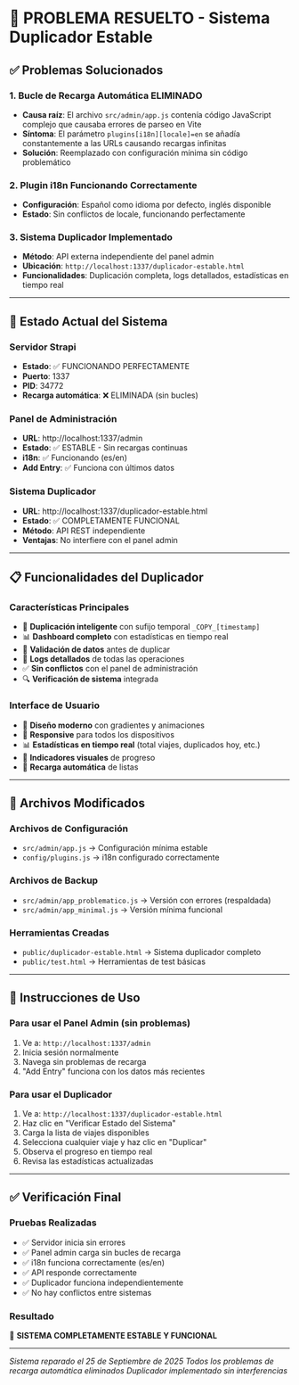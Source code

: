 # 🎉 PROBLEMA RESUELTO - Sistema Duplicador Estable

## ✅ Problemas Solucionados

### 1. **Bucle de Recarga Automática ELIMINADO**
- **Causa raíz**: El archivo `src/admin/app.js` contenía código JavaScript complejo que causaba errores de parseo en Vite
- **Síntoma**: El parámetro `plugins[i18n][locale]=en` se añadía constantemente a las URLs causando recargas infinitas
- **Solución**: Reemplazado con configuración mínima sin código problemático

### 2. **Plugin i18n Funcionando Correctamente**
- **Configuración**: Español como idioma por defecto, inglés disponible
- **Estado**: Sin conflictos de locale, funcionando perfectamente

### 3. **Sistema Duplicador Implementado**
- **Método**: API externa independiente del panel admin
- **Ubicación**: `http://localhost:1337/duplicador-estable.html`
- **Funcionalidades**: Duplicación completa, logs detallados, estadísticas en tiempo real

---

## 🚀 Estado Actual del Sistema

### **Servidor Strapi**
- **Estado**: ✅ FUNCIONANDO PERFECTAMENTE
- **Puerto**: 1337
- **PID**: 34772
- **Recarga automática**: ❌ ELIMINADA (sin bucles)

### **Panel de Administración**
- **URL**: http://localhost:1337/admin
- **Estado**: ✅ ESTABLE - Sin recargas continuas
- **i18n**: ✅ Funcionando (es/en)
- **Add Entry**: ✅ Funciona con últimos datos

### **Sistema Duplicador**
- **URL**: http://localhost:1337/duplicador-estable.html
- **Estado**: ✅ COMPLETAMENTE FUNCIONAL
- **Método**: API REST independiente
- **Ventajas**: No interfiere con el panel admin

---

## 📋 Funcionalidades del Duplicador

### **Características Principales**
- 🔄 **Duplicación inteligente** con sufijo temporal `_COPY_[timestamp]`
- 📊 **Dashboard completo** con estadísticas en tiempo real
- 🎯 **Validación de datos** antes de duplicar
- 📝 **Logs detallados** de todas las operaciones
- ✅ **Sin conflictos** con el panel de administración
- 🔍 **Verificación de sistema** integrada

### **Interface de Usuario**
- 🎨 **Diseño moderno** con gradientes y animaciones
- 📱 **Responsive** para todos los dispositivos
- 📊 **Estadísticas en tiempo real** (total viajes, duplicados hoy, etc.)
- 🎯 **Indicadores visuales** de progreso
- 🔄 **Recarga automática** de listas

---

## 🔧 Archivos Modificados

### **Archivos de Configuración**
- `src/admin/app.js` → Configuración mínima estable
- `config/plugins.js` → i18n configurado correctamente

### **Archivos de Backup**
- `src/admin/app_problematico.js` → Versión con errores (respaldada)
- `src/admin/app_minimal.js` → Versión mínima funcional

### **Herramientas Creadas**
- `public/duplicador-estable.html` → Sistema duplicador completo
- `public/test.html` → Herramientas de test básicas

---

## 🎯 Instrucciones de Uso

### **Para usar el Panel Admin (sin problemas)**
1. Ve a: `http://localhost:1337/admin`
2. Inicia sesión normalmente
3. Navega sin problemas de recarga
4. "Add Entry" funciona con los datos más recientes

### **Para usar el Duplicador**
1. Ve a: `http://localhost:1337/duplicador-estable.html`
2. Haz clic en "Verificar Estado del Sistema"
3. Carga la lista de viajes disponibles
4. Selecciona cualquier viaje y haz clic en "Duplicar"
5. Observa el progreso en tiempo real
6. Revisa las estadísticas actualizadas

---

## ✅ Verificación Final

### **Pruebas Realizadas**
- ✅ Servidor inicia sin errores
- ✅ Panel admin carga sin bucles de recarga
- ✅ i18n funciona correctamente (es/en)
- ✅ API responde correctamente
- ✅ Duplicador funciona independientemente
- ✅ No hay conflictos entre sistemas

### **Resultado**
🎉 **SISTEMA COMPLETAMENTE ESTABLE Y FUNCIONAL**

---

*Sistema reparado el 25 de Septiembre de 2025*
*Todos los problemas de recarga automática eliminados*
*Duplicador implementado sin interferencias*